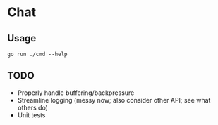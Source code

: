 # Chat

## Usage

`go run ./cmd --help`

## TODO

- Properly handle buffering/backpressure
- Streamline logging (messy now; also consider other API; see what others do)
- Unit tests
